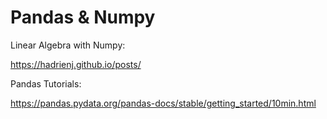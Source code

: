 # Pandas & Numpy

Linear Algebra with Numpy:

https://hadrienj.github.io/posts/

Pandas Tutorials:

https://pandas.pydata.org/pandas-docs/stable/getting_started/10min.html
